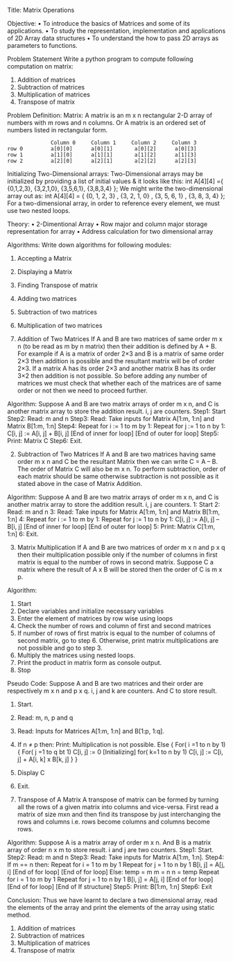 Title: Matrix Operations

Objective:
• To introduce the basics of Matrices and some of its applications.
• To study the representation, implementation and applications of 2D Array data structures
• To understand the how to pass 2D arrays as parameters to functions.

Problem Statement
Write a python program to compute following computation on matrix:
1. Addition of matrices
2. Subtraction of matrices
3. Multiplication of matrices
4. Transpose of matrix

Problem Definition:
Matrix: A matrix is an m x n rectangular 2-D array of numbers with m rows and n columns.
Or A matrix is an ordered set of numbers listed in rectangular form.

                  Column 0     Column 1     Column 2     Column 3
    row 0         a[0][0]      a[0][1]       a[0][2]      a[0][3]
    row 1         a[1][0]      a[1][1]       a[1][2]      a[1][3]
    row 2         a[2][0]      a[2][1]       a[2][2]      a[2][3]


Initializing Two-Dimensional arrays:
Two-Dimensional arrays may be initialized by providing a list of initial values & it looks like
this:
int A[4][4] ={ {0,1,2,3}, {3,2,1,0}, {3,5,6,1}, {3,8,3,4} };
We might write the two-dimensional array out as:
int A[4][4] = { {0, 1, 2, 3} , {3, 2, 1, 0} , {3, 5, 6, 1} , {3, 8, 3, 4} };
For a two-dimensional array, in order to reference every element, we must use two nested
loops.

Theory:
• 2-Dimentional Array
• Row major and column major storage representation for array
• Address calculation for two dimensional array

Algorithms:
Write down algorithms for following modules:
1. Accepting a Matrix
2. Displaying a Matrix
3. Finding Transpose of matrix
4. Adding two matrices
5. Subtraction of two matrices
6. Multiplication of two matrices

1. Addition of Two Matrices
If A and B are two matrices of same order m x n (to be read as m by n matrix) then their
addition is defined by A + B. For example if A is a matrix of order 2×3 and B is a matrix of
same order 2×3 then addition is possible and the resultant matrix will be of order 2×3. If a
matrix A has its order 2×3 and another matrix B has its order 3×2 then addition is not
possible. So before adding any number of matrices we must check that whether each of the
matrices are of same order or not then we need to proceed further.

Algorithm:
Suppose A and B are two matrix arrays of order m x n, and C is another matrix array to store
the addition result. i, j are counters.
Step1: Start
Step2: Read: m and n
Step3: Read: Take inputs for Matrix A[1:m, 1:n] and Matrix B[1:m, 1:n]
Step4: Repeat for i := 1 to m by 1:
              Repeat for j := 1 to n by 1:
                     C[i, j] := A[i, j] + B[i, j]
              [End of inner for loop]
       [End of outer for loop]
Step5: Print: Matrix C
Step6: Exit.

2. Subtraction of Two Matrices
If A and B are two matrices having same order m x n and C be the resultant Matrix then we
can write C = A – B. The order of Matrix C will also be m x n. To perform subtraction, order
of each matrix should be same otherwise subtraction is not possible as it stated above in the
case of Matrix Addition.

Algorithm:
Suppose A and B are two matrix arrays of order m x n, and C is another matrix array to store
the addition result. i, j are counters.
1: Start
2: Read: m and n
3: Read: Take inputs for Matrix A[1:m, 1:n] and Matrix B[1:m, 1:n]
4: Repeat for i := 1 to m by 1:
          Repeat for j := 1 to n by 1:
                C[i, j] := A[i, j] – B[i, j]
          [End of inner for loop]
   [End of outer for loop]
5: Print: Matrix C[1:m, 1:n]
6: Exit.

3. Matrix Multiplication
If A and B are two matrices of order m x n and p x q then their multiplication possible only if
the number of columns in first matrix is equal to the number of rows in second matrix.
Suppose C a matrix where the result of A x B will be stored then the order of C is m x p.

Algorithm:
1. Start
2. Declare variables and initialize necessary variables
3. Enter the element of matrices by row wise using loops
4. Check the number of rows and column of first and second matrices
5. If number of rows of first matrix is equal to the number of columns of second
matrix, go to step 6. Otherwise, print matrix multiplications are not possible and go
to step 3.
6. Multiply the matrices using nested loops.
7. Print the product in matrix form as console output.
8. Stop

Pseudo Code:
Suppose A and B are two matrices and their order are respectively m x n and p x q. i, j and k
are counters. And C to store result.
1. Start.
2. Read: m, n, p and q
3. Read: Inputs for Matrices A[1:m, 1:n] and B[1:p, 1:q].
4. If n ≠ p then:
        Print: Multiplication is not possible.
   Else
   {
        For( i =1 to n by 1)
        {
             For( j =1 to q bt 1)
                    C[i, j] := 0 [Initializing]
                    for( k=1 to n by 1)
                         C[i, j] := C[i, j] + A[i, k] x B[k, j]
         }
    }
6. Display C
7. Exit.

4. Transpose of A Matrix
A transpose of matrix can be formed by turning all the rows of a given matrix into columns
and vice-versa. First read a matrix of size mxn and then find its transpose by just interchanging the rows and
columns i.e. rows become columns and columns become rows.

Algorithm:
Suppose A is a matrix array of order m x n. And B is a matrix array of order n x m to store
result. i and j are two counters.
Step1: Start.
Step2: Read: m and n
Step3: Read: Take inputs for Matrix A[1:m, 1:n].
Step4: If m == n then:
          Repeat for i = 1 to m by 1
             Repeat for j = 1 to n by 1
                B[i, j] = A[j, i]
             [End of for loop]
          [End of for loop]
       Else:
            temp = m
            m = n
            n = temp
        Repeat for i = 1 to m by 1
          Repeat for j = 1 to n by 1
             B[i, j] = A[j, i]
           [End of for loop]
       [End of for loop]
       [End of If structure]
Step5: Print: B[1:m, 1:n]
Step6: Exit

Conclusion:
Thus we have learnt to declare a two dimensional array, read the elements of the array and
print the elements of the array using static method.
1. Addition of matrices
2. Subtraction of matrices
3. Multiplication of matrices
4. Transpose of matrix
